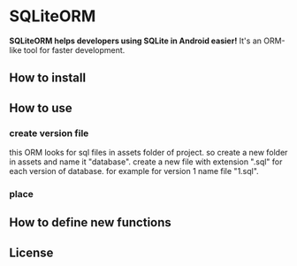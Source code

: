 # SQLiteORM

**SQLiteORM helps developers using SQLite in Android easier!** It's an ORM-like tool for faster development.

## How to install



## How to use
### create version file
this ORM looks for sql files in assets folder of project. so create a new folder in assets and name it "database".
create a new file with extension ".sql" for each version of database.
for example for version 1 name file "1.sql".

### place 

## How to define new functions



## License

